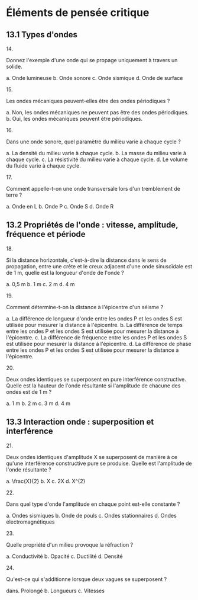 # Éléments de pensée critique

## 13.1 Types d'ondes

14\.

Donnez l'exemple d'une onde qui se propage uniquement à travers un solide.

a.  Onde lumineuse
b.  Onde sonore
c. Onde sismique
d. Onde de surface

15\.

Les ondes mécaniques peuvent-elles être des ondes périodiques ?

a.  Non, les ondes mécaniques ne peuvent pas être des ondes périodiques.
b.  Oui, les ondes mécaniques peuvent être périodiques.

16\.

Dans une onde sonore, quel paramètre du milieu varie à chaque cycle ?

a.  La densité du milieu varie à chaque cycle.
b.  La masse du milieu varie à chaque cycle.
c. La résistivité du milieu varie à chaque cycle.
d. Le volume du fluide varie à chaque cycle.

17\.

Comment appelle-t-on une onde transversale lors d'un tremblement de terre ?

a.  Onde en L
b.  Onde P
c. Onde S
d. Onde R

## 13.2 Propriétés de l'onde : vitesse, amplitude, fréquence et période

18\.

Si la distance horizontale, c'est-à-dire la distance dans le sens de propagation, entre une crête et le creux adjacent d'une onde sinusoïdale est de 1 m, quelle est la longueur d'onde de l'onde ?

a.  0,5 m
b.  1 m
c. 2 m
d. 4 m

19\.

Comment détermine-t-on la distance à l'épicentre d'un séisme ?

a.  La différence de longueur d'onde entre les ondes P et les ondes S est utilisée pour mesurer la distance à l'épicentre.
b.  La différence de temps entre les ondes P et les ondes S est utilisée pour mesurer la distance à l'épicentre.
c. La différence de fréquence entre les ondes P et les ondes S est utilisée pour mesurer la distance à l'épicentre.
d. La différence de phase entre les ondes P et les ondes S est utilisée pour mesurer la distance à l'épicentre.

20\.

Deux ondes identiques se superposent en pure interférence constructive. Quelle est la hauteur de l'onde résultante si l'amplitude de chacune des ondes est de 1 m ?

a.  1 m
b.  2 m
c. 3 m
d. 4 m

## 13.3 Interaction onde : superposition et interférence

21\.

Deux ondes identiques d'amplitude X se superposent de manière à ce qu'une interférence constructive pure se produise. Quelle est l'amplitude de l'onde résultante ?

a.  \\frac{X}{2}
b.  X
c. 2X
d. X\^{2}

22\.

Dans quel type d'onde l'amplitude en chaque point est-elle constante ?

a.  Ondes sismiques
b.  Onde de pouls
c. Ondes stationnaires
d. Ondes électromagnétiques

23\.

Quelle propriété d'un milieu provoque la réfraction ?

a.  Conductivité
b.  Opacité
c. Ductilité
d. Densité

24\.

Qu'est-ce qui s'additionne lorsque deux vagues se superposent ?

dans.  Prolongé
b.  Longueurs
c. Vitesses
